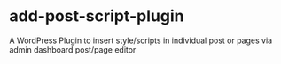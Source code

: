 # add-post-script-plugin
A WordPress Plugin to insert style/scripts in individual post or pages via admin dashboard post/page editor